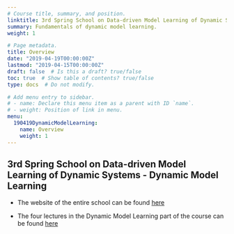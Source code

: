 ```yaml
---
# Course title, summary, and position.
linktitle: 3rd Spring School on Data-driven Model Learning of Dynamic Systems - Dynamic Model Learning.
summary: Fundamentals of dynamic model learning. 
weight: 1

# Page metadata.
title: Overview
date: "2019-04-19T00:00:00Z"
lastmod: "2019-04-15T00:00:00Z"
draft: false  # Is this a draft? true/false
toc: true  # Show table of contents? true/false
type: docs  # Do not modify.

# Add menu entry to sidebar.
# - name: Declare this menu item as a parent with ID `name`.
# - weight: Position of link in menu.
menu:
  190419DynamicModelLearning:
    name: Overview
    weight: 1
---
```


## 3rd Spring School on Data-driven Model Learning of Dynamic Systems  - Dynamic Model Learning

* The website of the entire school can be found [here](https://spring-id-2019.sciencesconf.org/resource/page/id/1)

* The four lectures in the Dynamic Model Learning part of the course can be found [here](handouts_April_4.pdf)

